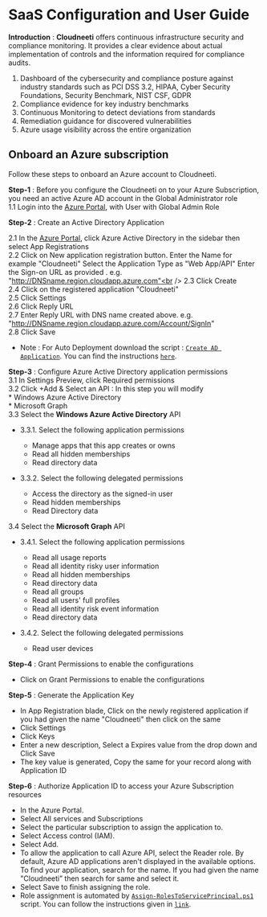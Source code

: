 ﻿
# SaaS Configuration and User Guide 

**Introduction** : **Cloudneeti**  offers continuous infrastructure security and compliance monitoring. It provides a clear evidence about actual implementation of controls and the information required for compliance audits.


1. Dashboard of the cybersecurity and compliance posture against industry standards such as PCI DSS 3.2, HIPAA, Cyber Security Foundations, Security Benchmark, NIST CSF, GDPR 
2. Compliance evidence for key industry benchmarks 
3. Continuous Monitoring to detect deviations from standards 
4. Remediation guidance for discovered vulnerabilities 
5. Azure usage visibility across the entire organization


## Onboard an Azure subscription

Follow these steps to onboard an Azure account to Cloudneeti. 

**Step-1** : Before you configure the Cloudneeti on to your Azure Subscription, you need an active Azure AD account in the Global Administrator role<br />
1.1  Login into the [Azure Portal](https://portal.azure.com/), with User with Global Admin Role

**Step-2** : Create an Active Directory Application

2.1	In the [Azure Portal](https://docs.microsoft.com/en-us/azure/active-directory/develop/howto-create-service-principal-portal), click Azure Active Directory in the sidebar then select App Registrations<br />
2.2	Click on New application registration button. Enter the Name for example "Cloudneeti" Select the Application Type as "Web App/API" Enter the Sign-on URL as provided . e.g. "http://DNSname.region.cloudapp.azure.com"<br />
2.3	Click Create <br />
2.4	Click on the registered application "Cloudneeti" <br />
2.5	Click Settings <br />
2.6	Click Reply URL <br />
2.7	Enter Reply URL with DNS name created above. e.g. "http://DNSname.region.cloudapp.azure.com/Account/SignIn" <br />
2.8	Click Save <br />
* Note : For Auto Deployment download the script : [`Create AD Application`](https://github.com/AvyanConsultingCorp/docs_cloudneeti/blob/master/scripts/Create-ServicePrincipal.ps1). You can find the instructions  [`here`](create-service-principal.html).

**Step-3** : Configure Azure Active Directory application permissions <br />
3.1 In Settings Preview, click Required permissions <br />
3.2 Click +Add & Select an API : In this step you will modify  <br />
    * Windows Azure Active Directory <br />
    * Microsoft Graph <br />
3.3 Select the **Windows Azure Active Directory** API  <br />

- 3.3.1.	Select the following application permissions <br /> 
    * Manage apps that this app creates or owns  <br />
    * Read all hidden memberships  <br />
    * Read directory data  <br />
 
- 3.3.2.	Select the following delegated permissions <br /> 
    * Access the directory as the signed-in user
    * Read hidden memberships
    * Read Directory data

3.4 Select the **Microsoft Graph** API  <br />

- 3.4.1.	Select the following application permissions <br /> 
    * 	Read all usage reports
    * 	Read all identity risky user information
    * 	Read all hidden memberships
    * 	Read directory data
    * 	Read all groups
    * 	Read all users' full profiles
    * 	Read all identity risk event information
    * 	Read directory data
    

- 3.4.2.	Select the following delegated permissions <br /> 
    * 	Read user devices

**Step-4** : Grant Permissions to enable the configurations
* Click on Grant Permissions to enable the configurations


**Step-5** : Generate the Application Key
* In App Registration blade, Click on the newly registered application if you had given the name "Cloudneeti" then click on the same
* Click Settings
* Click Keys
* Enter a new description, Select a Expires value from the drop down and Click Save
* The key value is generated, Copy the same for your record along with Application ID

**Step-6** : Authorize Application ID to access your Azure Subscription resources

* In the Azure Portal.
* Select All services and Subscriptions
* Select the particular subscription to assign the application to.
* Select Access control (IAM).
* Select Add.
* To allow the application to call Azure API, select the Reader role. By default, Azure AD applications aren't displayed in the available options. To find your application, search for the name. If you had given the name "Cloudneeti” then search for same and select it.
* Select Save to finish assigning the role.
* Role assignment is automated by [`Assign-RolesToServicePrincipal.ps1`](https://github.com/AvyanConsultingCorp/docs_cloudneeti/blob/master/scripts/Assign-RolesToServicePrincipal.ps1) script. You can follow the instructions given in [`link`](assign-roles-to-sp.html).

